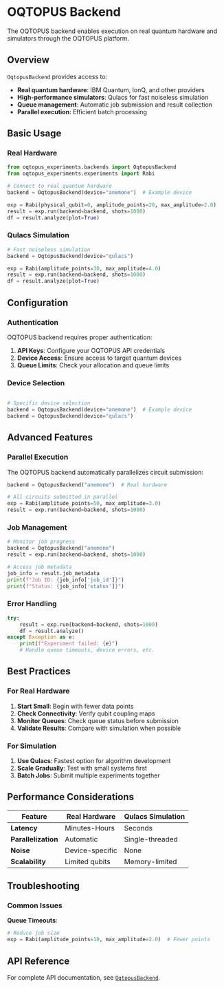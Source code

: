 # OQTOPUS Backend

The OQTOPUS backend enables execution on real quantum hardware and simulators through the OQTOPUS platform.

## Overview

`OqtopusBackend` provides access to:
- **Real quantum hardware**: IBM Quantum, IonQ, and other providers
- **High-performance simulators**: Qulacs for fast noiseless simulation
- **Queue management**: Automatic job submission and result collection
- **Parallel execution**: Efficient batch processing

## Basic Usage

### Real Hardware

```python
from oqtopus_experiments.backends import OqtopusBackend
from oqtopus_experiments.experiments import Rabi

# Connect to real quantum hardware
backend = OqtopusBackend(device="anemone")  # Example device

exp = Rabi(physical_qubit=0, amplitude_points=20, max_amplitude=2.0)
result = exp.run(backend=backend, shots=1000)
df = result.analyze(plot=True)
```

### Qulacs Simulation

```python
# Fast noiseless simulation
backend = OqtopusBackend(device="qulacs")

exp = Rabi(amplitude_points=30, max_amplitude=4.0)
result = exp.run(backend=backend, shots=1000)
df = result.analyze(plot=True)
```

## Configuration

### Authentication

OQTOPUS backend requires proper authentication:

1. **API Keys**: Configure your OQTOPUS API credentials
2. **Device Access**: Ensure access to target quantum devices
3. **Queue Limits**: Check your allocation and queue limits

### Device Selection

```python

# Specific device selection
backend = OqtopusBackend(device="anemone")  # Example device
backend = OqtopusBackend(device="qulacs")
```

## Advanced Features

### Parallel Execution

The OQTOPUS backend automatically parallelizes circuit submission:

```python
backend = OqtopusBackend("anemone")  # Real hardware

# All circuits submitted in parallel
exp = Rabi(amplitude_points=50, max_amplitude=3.0)
result = exp.run(backend=backend, shots=1000)
```

### Job Management

```python
# Monitor job progress
backend = OqtopusBackend("anemone")
result = exp.run(backend=backend, shots=1000)

# Access job metadata
job_info = result.job_metadata
print(f"Job ID: {job_info['job_id']}")
print(f"Status: {job_info['status']}")
```

### Error Handling

```python
try:
    result = exp.run(backend=backend, shots=1000)
    df = result.analyze()
except Exception as e:
    print(f"Experiment failed: {e}")
    # Handle queue timeouts, device errors, etc.
```

## Best Practices

### For Real Hardware

1. **Start Small**: Begin with fewer data points
2. **Check Connectivity**: Verify qubit coupling maps
3. **Monitor Queues**: Check queue status before submission
4. **Validate Results**: Compare with simulation when possible

### For Simulation

1. **Use Qulacs**: Fastest option for algorithm development
2. **Scale Gradually**: Test with small systems first
3. **Batch Jobs**: Submit multiple experiments together

## Performance Considerations

| Feature             | Real Hardware   | Qulacs Simulation |
| ------------------- | --------------- | ----------------- |
| **Latency**         | Minutes-Hours   | Seconds           |
| **Parallelization** | Automatic       | Single-threaded   |
| **Noise**           | Device-specific | None              |
| **Scalability**     | Limited qubits  | Memory-limited    |

## Troubleshooting

### Common Issues

**Queue Timeouts**:
```python
# Reduce job size
exp = Rabi(amplitude_points=10, max_amplitude=2.0)  # Fewer points
```

## API Reference

For complete API documentation, see [`OqtopusBackend`](../reference/oqtopus_experiments/backends/oqtopus_backend.md).
